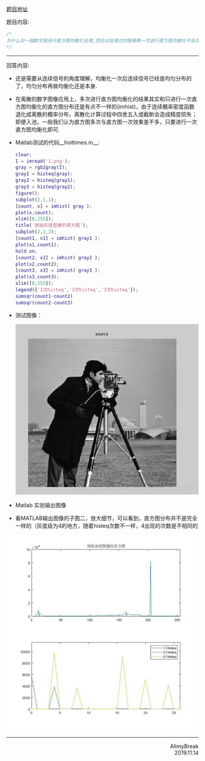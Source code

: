 [题目地址](https://zhidao.baidu.com/question/367260133440089692.html)

题目内容:

```C
/*
为什么对一幅数字图进行直方图均衡化处理,然后对处理过的图像再一次进行直方图均衡化不会改变.
*/
```



***

回答内容:

+  还是需要从连续信号的角度理解，均衡化一次后连续信号已经是均匀分布的了，均匀分布再做均衡化还是本身. 

+  在离散的数字图像应用上，多次进行直方图均衡化的结果其实和只进行一次直方图均衡化的直方图分布还是有点不一样的(imhist)，由于连续概率密度函数退化成离散的概率分布，离散化计算过程中四舍五入或截断会造成精度损失；即便入池，一般我们认为直方图多次与直方图一次效果差不多，只要进行一次直方图均衡化即可. 

+ Matlab测试的代码__histtimes.m__:

  ```matlab
  clear;
  I = imread('1.png');
  gray = rgb2gray(I);
  gray1 = histeq(gray);
  gray2 = histeq(gray1);
  gray3 = histeq(gray2);
  figure();
  subplot(2,1,1);
  [count, x] = imhist( gray );
  plot(x,count);
  xlim([0,255]);
  title('原始灰度图像的直方图');
  subplot(2,1,2);
  [count1, x1] = imhist( gray1 );
  plot(x1,count1);
  hold on;
  [count2, x2] = imhist( gray2 );
  plot(x2,count2);
  [count3, x3] = imhist( gray3 );
  plot(x3,count3);
  xlim([0,255]);
  legend({'1次histeq','2次histeq','3次histeq'});
  sumsqr(count1-count2)
  sumsqr(count2-count3)
  ```

+ 测试图像： 

  ![1](%E7%99%BE%E5%BA%A6%E7%9F%A5%E9%81%93%E5%9B%9E%E7%AD%94%E5%A4%87%E4%BB%BD_%E5%A4%9A%E6%AC%A1%E7%9B%B4%E6%96%B9%E5%9B%BE%E4%B8%BA%E5%95%A5%E4%B8%8D%E5%8F%98.assets/1.png)

+ Matlab 实验输出图像

+  看MATLAB输出图像的子图二，放大细节，可以看到，直方图分布并不是完全一样的（灰度级为4的地方，随着histeq次数不一样，4出现的次数是不相同的 

![2.](%E7%99%BE%E5%BA%A6%E7%9F%A5%E9%81%93%E5%9B%9E%E7%AD%94%E5%A4%87%E4%BB%BD_%E5%A4%9A%E6%AC%A1%E7%9B%B4%E6%96%B9%E5%9B%BE%E4%B8%BA%E5%95%A5%E4%B8%8D%E5%8F%98.assets/2..jpg)



***

<div align = right>
    AlimyBreak
</div>

<div align = right>
    2019.11.14
</div>

